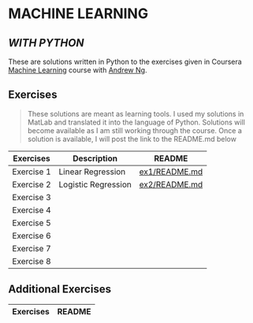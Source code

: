# MACHINE LEARNING
## _WITH PYTHON_


These are solutions written in Python to the exercises given in Coursera [Machine Learning] course with [Andrew Ng].



## Exercises



> These solutions are meant as learning tools.
> I used my solutions in MatLab and translated it into
> the language of Python. Solutions will become available as I am still working through the course. Once a solution is available, I will post the link to the README.md below



| Exercises | Description | README |
| ------ | ------ | ------ |
| Exercise 1 | Linear Regression | [ex1/README.md][ex1] |
| Exercise 2 | Logistic Regression | [ex2/README.md][ex2] |
| Exercise 3 | |  |
| Exercise 4 | |  |
| Exercise 5 | |  |
| Exercise 6 | |  |
| Exercise 7 | |  |
| Exercise 8 | |  |

## Additional Exercises
| Exercises | README |
| ------ | ------ |

   [Andrew Ng]: <https://www.coursera.org/instructor/andrewng>
   [Machine Learning]: <https://www.coursera.org/learn/machine-learning/home/info>


   [ex1]: <https://github.com/toopham/MachineLearningWithPython/blob/main/ex1/README.md>
   [ex2]: <https://github.com/toopham/MachineLearningWithPython/blob/main/ex2/README.md>
   [ex3]: <https://github.com/toopham/MachineLearningWithPython/ex1/README.md>
   [ex4]: <https://github.com/toopham/MachineLearningWithPython/ex1/README.md>
   [ex5]: <https://github.com/toopham/MachineLearningWithPython/ex1/README.md>
   [ex6]: <https://github.com/toopham/MachineLearningWithPython/ex1/README.md>
   [ex7]: <https://github.com/toopham/MachineLearningWithPython/ex1/README.md>
   [ex8]: <https://github.com/toopham/MachineLearningWithPython/ex1/README.md>
